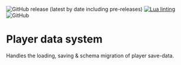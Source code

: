 ![GitHub release (latest by date including pre-releases)](https://img.shields.io/github/v/release/PhoenixEntertainment/PlayerDataSystem?include_prereleases&label=Latest%20Release)
[![Lua linting](https://github.com/PhoenixEntertainment/PlayerDataSystem/actions/workflows/lua-lint.yml/badge.svg)](https://github.com/PhoenixEntertainment/PlayerDataSystem/actions/workflows/lua-lint.yml)
![GitHub](https://img.shields.io/github/license/PhoenixEntertainment/UserInputSystem?label=License)

# Player data system
Handles the loading, saving & schema migration of player save-data.